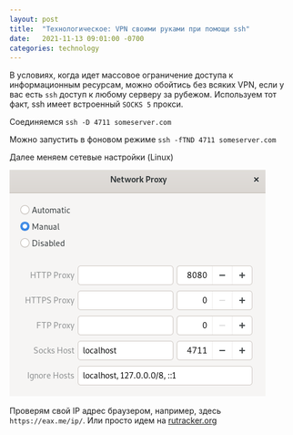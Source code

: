 ```yaml
---
layout: post
title:  "Технологическое: VPN своими руками при помощи ssh"
date:   2021-11-13 09:01:00 -0700
categories: technology
---
```


В условиях, когда идет массовое ограничение доступа к информационным ресурсам, 
можно обойтись без всяких VPN, если у вас есть `ssh` доступ
к любому серверу за рубежом. Используем тот факт, ssh имеет встроенный `SOCKS 5` прокси.

Соединяемся 
`ssh -D 4711 someserver.com`

Можно запустить в фоновом режиме
`ssh -fTND 4711 someserver.com`

Далее меняем сетевые настройки (Linux)

![socks5_proxy.png](/assets/socks5_proxy.png)

Проверям свой IP адрес браузером, например, здесь `https://eax.me/ip/`. Или просто идем на [rutracker.org](https://rutracker.org/)
